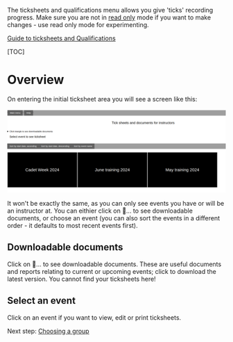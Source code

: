 The ticksheets and qualifications menu allows you give 'ticks' recording progress. Make sure you are not in [read only](main-menu#read-only) mode if you want to make changes - use read only mode for experimenting.

[Guide to ticksheets and Qualifications](ticksheets_and_qualifications_guide)
 
[TOC]

# Overview

On entering the initial ticksheet area you will see a screen like this:

![ticksheet_entry.png](\static\ticksheet_entry.png)

It won't be exactly the same, as you can only see events you have or will be an instructor at. You can eithier click on  &#17;... to see downloadable documents, or choose an event (you can also sort the events in a different order - it defaults to most recent events first).

## Downloadable documents

Click on  &#17;... to see downloadable documents. These are useful documents and reports relating to current or upcoming events; click to download the latest version. You cannot find your ticksheets here!

## Select an event

Click on an event if you want to view, edit or print ticksheets.

Next step: [Choosing a group](ticksheets_choose_group_help)